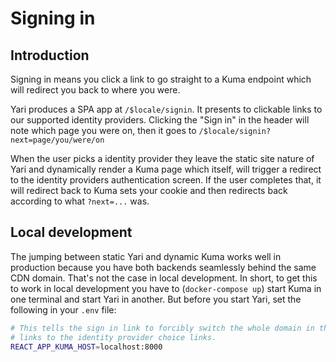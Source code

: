 # Signing in

## Introduction

Signing in means you click a link to go straight to a Kuma endpoint which
will redirect you back to where you were.

Yari produces a SPA app at `/$locale/signin`. It presents to clickable
links to our supported identity providers. Clicking the "Sign in" in the
header will note which page you were on, then it goes to
`/$locale/signin?next=page/you/were/on`

When the user picks a identity provider they leave the static site
nature of Yari and dynamically render a Kuma page which itself,
will trigger a redirect to the identity providers authentication screen.
If the user completes that, it will redirect back to Kuma sets your cookie
and then redirects back according to what `?next=...` was.

## Local development

The jumping between static Yari and dynamic Kuma works well in production because
you have both backends seamlessly behind the same CDN domain. That's not the case
in local development. In short, to get this to work in local development you
have to (`docker-compose up`) start Kuma in one terminal and start Yari in
another. But before you start Yari, set the following in your `.env` file:

```sh
# This tells the sign in link to forcibly switch the whole domain in the
# links to the identity provider choice links.
REACT_APP_KUMA_HOST=localhost:8000
```
